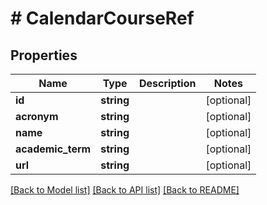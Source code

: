 # # CalendarCourseRef

## Properties

Name | Type | Description | Notes
------------ | ------------- | ------------- | -------------
**id** | **string** |  | [optional]
**acronym** | **string** |  | [optional]
**name** | **string** |  | [optional]
**academic_term** | **string** |  | [optional]
**url** | **string** |  | [optional]

[[Back to Model list]](../../README.md#models) [[Back to API list]](../../README.md#endpoints) [[Back to README]](../../README.md)
